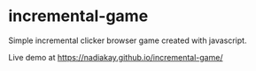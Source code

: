 # incremental-game

Simple incremental clicker browser game created with javascript.

Live demo at https://nadiakay.github.io/incremental-game/
